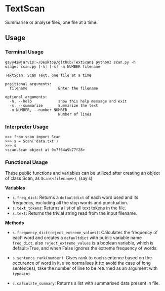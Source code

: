 # TextScan
Summarise or analyse files, one file at a time.

## Usage

### Terminal Usage

```console
gavy42@jarvis:~/Desktop/github/TextScan$ python3 scan.py -h
usage: scan.py [-h] [-s] -n NUMBER filename

TextScan: Scan Text, one file at a time

positional arguments:
  filename              Enter the filename

optional arguments:
  -h, --help            show this help message and exit
  -s, --summarize       Summarize the text
  -n NUMBER, --number NUMBER
                        Number of lines 
```

### Interpreter Usage

```python3
>>> from scan import Scan
>>> s = Scan('data.txt')
>>> s
<scan.Scan object at 0x7f64a9b77f28> 
```

### Functional Usage

These public functions and variables can be utilized after creating an object of class Scan, as `Scan(<filename>)`, (say s)

**Variables**
- `s.freq_dict`: Returns a `defaultdict` of each word used and its frequency, excluding all the stop words and punctuation.
- `s.text_tokens`: Returns a list of all text tokens in the file.
- `s.text`: Returns the trivial string read from the input filename.

**Methods**
- `s.frequency_dict(reject_extreme_values)`: Calculates the frequency of each word and creates a `defaultdict` with public variable name `freq_dict`, also `reject_extreme_values` is a boolean variable, which is default=True, and when False ignores the extreme frequency of words.

- `s.sentence_rank(number)`: Gives rank to each sentence based on the occurence of word in it, also normalises it (to avoid the case of long sentences), take the number of line to be returned as an argument with `type=int`.

- `s.calculate_summary`: Returns a list with summarised data present in file.